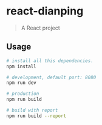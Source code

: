 # react-dianping

> A React project

## Usage

```bash
# install all this dependencies.
npm install

# development, default port: 8080
npm run dev

# production
npm run build

# build with report
npm run build --report
```
